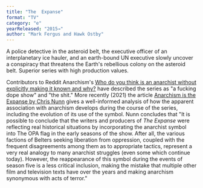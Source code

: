 ```yaml
---
title: "The  Expanse"
format: "TV"
category: "e"
yearReleased: "2015→"
author: "Mark Fergus and Hawk Ostby"
---
```

A police detective in the asteroid belt, the executive  officer of an interplanetary ice hauler, and an earth-bound UN executive slowly  uncover a conspiracy that threatens the Earth's rebellious colony on the  asteroid belt. Superior series with high production values.

Contributors to Reddit Anarchism's <a class="title may-blank " data-event-action="title" data-href-url="/r/Anarchism/comments/5linem/who_do_you_think_is_an_anarchist_without/" data-inbound-url="/r/Anarchism/comments/5linem/who_do_you_think_is_an_anarchist_without/?utm_content=title&amp;utm_medium=front&amp;utm_source=reddit&amp;utm_name=Anarchism" href="https://www.reddit.com/r/Anarchism/comments/5linem/who_do_you_think_is_an_anarchist_without/" rel="" tabindex="1"> Who do you think is an anarchist without explicitly making it known and why?</a>  have described the series as "a fucking dope show" and "the shit."
 More recently (2021) the article <a href="https://cstonline.net/anarchism-is-the-expanse-by-chris-nunn/">Anarchism is the Expanse by Chris Nunn</a> gives a well-informed analysis of how the apparent association with anarchism develops during the course of the series, including the evolution of its use of the symbol. Nunn concludes that "It is possible to conclude that the writers and producers of _The Expanse_ were reflecting real historical situations by incorporating the anarchist symbol into The OPA flag in the early seasons of the show. After all, the various factions of Belters seeking liberation from oppression, coupled with the frequent disagreements among them as to appropriate tactics, represent a very real analogy to many anarchist struggles (even some which continue today). However, the reappearance of this symbol during the events of season five is a less critical inclusion, making the mistake that multiple other film and television texts have over the years and making anarchism synonymous with acts of terror."

